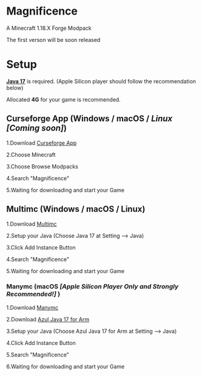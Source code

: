 # Magnificence
A Minecraft 1.18.X Forge Modpack 

The first verson will be soon released

# Setup

 **[Java 17](https://www.oracle.com/java/technologies/javase/jdk17-archive-downloads.html)** is required. 
 (Apple Silicon player should follow the recommendation below)
 
 Allocated **4G** for your game is recommended.

## Curseforge App (Windows / macOS / *Linux [Coming soon]*)

1.Download [Curseforge App](https://download.curseforge.com)

2.Choose Minecraft

3.Choose Browse Modpacks

4.Search "Magnificence"

5.Waiting for downloading and start your Game



## Multimc (Windows / macOS / Linux)

1.Download [Multimc](https://multimc.org)

2.Setup your Java (Choose Java 17 at Setting --> Java)

3.Click Add Instance Button

4.Search "Magnificence"

5.Waiting for downloading and start your Game



### Manymc (macOS *[Apple Silicon Player Only and Strongly Recommended!]* )

1.Download [Manymc](https://github.com/MinecraftMachina/ManyMC/releases)

2.Download [Azul Java 17 for Arm ](https://www.azul.com/downloads/?version=java-17-lts&os=macos&architecture=arm-64-bit&package=jdk)

3.Setup your Java (Choose Azul Java 17 for Arm at Setting --> Java)

4.Click Add Instance Button

5.Search "Magnificence"

6.Waiting for downloading and start your Game
